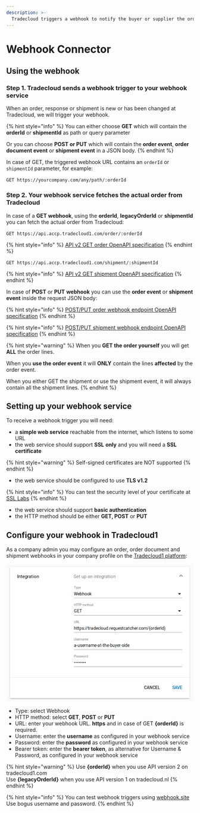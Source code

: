 ```yaml
---
description: >-
  Tradecloud triggers a webhook to notify the buyer or supplier the order, response or shipment is new or has been updated.
---
```


# Webhook Connector

## Using the webhook

### Step 1. Tradecloud sends a webhook trigger to your webhook service

When an order, response or shipment is new or has been changed at Tradecloud, we will trigger your webhook.

{% hint style="info" %}
You can either choose **GET** which will contain the **orderId** or **shipmentId** as path or query parameter

Or you can choose **POST or PUT** which will contain the **order event**, **order document event** or **shipment event** in a JSON body.
{% endhint %}

In case of GET,  the triggered webhook URL contains an `orderId` or `shipmentId` parameter, for example:

```text
GET https://yourcompany.com/any/path/:orderId
```

### Step 2. Your webhook service fetches the actual order from Tradecloud

In case of a **GET webhook**, using the **orderId**, **legacyOrderId** or **shipmentId** you can fetch the actual order from Tradecloud:

```text
GET https://api.accp.tradecloud1.com/order/:orderId
```

{% hint style="info" %}
[API v2 GET order OpenAPI specification](https://swagger-ui.accp.tradecloud1.com/?url=https://api.accp.tradecloud1.com/v2/order/specs.yaml#/order/getOrderByIdRoute)
{% endhint %}

```text
GET https://api.accp.tradecloud1.com/shipment/:shipmentId
```

{% hint style="info" %}
[API v2 GET shipment OpenAPI specification](https://swagger-ui.accp.tradecloud1.com/?url=https://api.accp.tradecloud1.com/v2/shipment/specs.yaml#/shipment/getShipmentByIdRoute)
{% endhint %}

In case of **POST** or **PUT** **webhook** you can use the **order event** or **shipment event** inside the request JSON body:

{% hint style="info" %}
[POST/PUT order webhook endpoint OpenAPI specification](https://swagger-ui.accp.tradecloud1.com/?url=https://api.accp.tradecloud1.com/v2/order-webhook-client/specs.yaml#/order-webhook%20endpoints/webhookPost)
{% endhint %}

{% hint style="info" %}
[POST/PUT shipment webhook endpoint OpenAPI specification](https://swagger-ui.accp.tradecloud1.com/?url=https://api.accp.tradecloud1.com/v2/shipment-webhook-connector/specs.yaml#/shipment-webhook%20endpoints/webhookPost)
{% endhint %}

{% hint style="warning" %}
When you **GET the order yourself** you will get **ALL** the order lines. 

When you **use the order event** it will **ONLY** contain the lines **affected** by the order event.

When you either GET the shipment or use the shipment event, it will always contain all the shipment lines.
{% endhint %}

## Setting up your webhook service

To receive a webhook trigger you will need:

* a **simple web service** reachable from the internet, which listens to some URL
* the web service should support **SSL** **only** and you will need a **SSL certificate**

{% hint style="warning" %}
Self-signed certificates are NOT supported
{% endhint %}

* the web service should be configured to use **TLS v1.2**

{% hint style="info" %}
You can test the security level of your certificate at [SSL Labs](https://www.ssllabs.com/ssltest/)
{% endhint %}

* the web service should support **basic authentication**
* the HTTP method should be either **GET, POST** or **PUT**

## Configure your webhook in Tradecloud1

As a company admin you may configure an order, order document and shipment webhooks in your company profile on the [Tradecloud1 platform](http://portal.tradecloud1.com/):

![](.gitbook/assets/tradecloud1-company-webhook-configuration.png)

* Type: select Webhook
* HTTP method: select **GET**, **POST** or **PUT**
* URL: enter your webhook URL. **https** and in case of GET **{orderId}** is required.
* Username: enter the **username** as configured in your webhook service
* Password: enter the **password** as configured in your webhook service
* Bearer token: enter the **bearer token**, as alternative for Username & Password, as configured in your webhook service

{% hint style="warning" %}
Use **{orderId}** when you use API version 2 on tradecloud1.com  
Use **{legacyOrderId}** when you use API version 1 on tradecloud.nl
{% endhint %}

{% hint style="info" %}
You can test webhook triggers using [webhook.site](https://webhook.site)  
Use bogus username and password.
{% endhint %}




